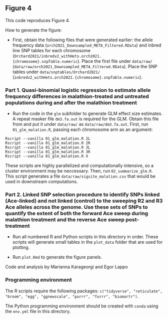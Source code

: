 ## Figure 4

This code reproduces Figure 4.

How to generate the figure:

* First, obtain the following files that were generated earlier: the allele frequency data (`orch2021_Downsampled_META_Filtered.RData`) and inbred line SNP tables for each chromosome (`Orchard2021/inbredv2_withHets.orch2021.{chromosome}.snpTable.numeric`). Place the first file under `data/raw/` (`data/raw/orch2021_Downsampled_META_Filtered.RData`). Place the SNP tables under `data/snptables/Orchard2021/` (`inbredv2_withHets.orch2021.{chromosome}.snpTable.numeric`).

### Part 1. Quasi-binomial logistic regression to estimate allele frequency differences in malathion-treated and untreated populations during and after the malathion treatment

* Run the code in the `glm` subfolder to generate GLM effect size estimates. A repeat masker file `dm3.fa.out` is required for the GLM. Obtain this file from and put it under `data/raw/` as `data/raw/dm3.fa.out`. First, run `01_glm_malation.R`, passing each chromosome arm as an argument:

```
Rscript --vanilla 01_glm_malation.R 2L
Rscript --vanilla 01_glm_malation.R 2R
Rscript --vanilla 01_glm_malation.R 3L
Rscript --vanilla 01_glm_malation.R 3R
Rscript --vanilla 01_glm_malation.R X
```

These scripts are highly parallelized and computationally intensive, so a cluster environment may be neccessary. Then, run `02_summarize_glm.R`. This script generates a file `data/raw/sigsite_malation.csv` that would be used in downstream computations.

### Part 2. Linked SNP selection procedure to identify SNPs linked (Ace-linked) and not linked (control) to the sweeping R2 and R3 Ace alleles across the genome. Use these sets of SNPs to quantify the extent of both the forward Ace sweep during malathion treatment and the reverse Ace sweep post-treatment


* Run all numbered R and Python scripts in this directory in order. These scripts will generate small tables in the `plot_data` folder that are used for plotting.

* Run `plot.Rmd` to generate the figure panels.


Code and analysis by Marianna Karageorgi and Egor Lappo

### Programming environment

The R scripts require the following packages: `c("tidyverse", "reticulate", "broom", "egg", "ggnewscale", "purrr", "furrr", "biomartr")`.

The Python programming environment should be created with `conda` using the `env.yml` file in this directory.
